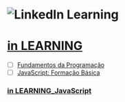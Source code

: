 # ![LinkedIn Learning](https://encrypted-tbn0.gstatic.com/images?q=tbn:ANd9GcTWRuadjqwCxRvjGu8nfC3OnfKQBoNElTlZ7Q&usqp=CAU)

# [in LEARNING](https://www.linkedin.com/learning/me)

- [ ] [Fundamentos da Programação](https://www.linkedin.com/learning/fundamentos-da-programacao/o-if-na-pratica)
- [ ] [JavaScript: Formação Básica](https://github.com/kakanew/inLEARNING_JavaScript/tree/master/JavaScript_Basico)

### [in LEARNING_JavaScript](https://github.com/kakanew/inLEARNING_JavaScript)




